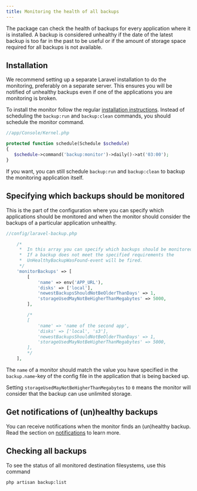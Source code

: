 ```yaml
---
title: Monitoring the health of all backups
---
```


The package can check the health of backups for every application where it is installed. A backup is considered unhealthy if the date of the latest backup is too far in the past to be useful or if the amount of storage space required for all backups is not available.
 
## Installation

We recommend setting up a separate Laravel installation to do the monitoring, preferably on a separate server. This ensures you will be notified of unhealthy backups even if one of the applications you are monitoring is broken.

To install the monitor follow the regular [installation instructions](/laravel-backup/v5/installation-and-setup).
Instead of scheduling the `backup:run` and `backup:clean` commands, you should schedule the monitor command.

```php
//app/Console/Kernel.php

protected function schedule(Schedule $schedule)
{
   $schedule->command('backup:monitor')->daily()->at('03:00');
}
```

If you want, you can still schedule `backup:run` and `backup:clean` to backup the monitoring application itself.

## Specifying which backups should be monitored

This is the part of the configuration where you can specify which applications should be monitored and when the monitor should consider the backups of a particular application unhealthy.

```php
//config/laravel-backup.php

    /*
     *  In this array you can specify which backups should be monitored.
     *  If a backup does not meet the specified requirements the
     *  UnHealthyBackupWasFound-event will be fired.
     */
    'monitorBackups' => [
        [
            'name' => env('APP_URL'),
            'disks' => ['local'],
            'newestBackupsShouldNotBeOlderThanDays' => 1,
            'storageUsedMayNotBeHigherThanMegabytes' => 5000,
        ],

        /*
        [
            'name' => 'name of the second app',
            'disks' => ['local', 's3'],
            'newestBackupsShouldNotBeOlderThanDays' => 1,
            'storageUsedMayNotBeHigherThanMegabytes' => 5000,
        ],
        */
    ],
```

The `name` of a monitor should match the value you have specified in the `backup.name`-key of the config file in
the application that is being backed up.

Setting `storageUsedMayNotBeHigherThanMegabytes` to `0` means the monitor will consider that the backup can use unlimited storage.

## Get notifications of (un)healthy backups

You can receive notifications when the monitor finds an (un)healthy backup. 
Read the section on [notifications](/laravel-backup/v5/sending-notifications/overview) to learn more.

## Checking all backups

To see the status of all monitored destination filesystems, use this command

```bash
php artisan backup:list
```
